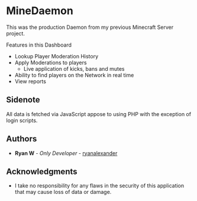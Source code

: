 # MineDaemon

This was the production Daemon from my previous Minecraft Server project.

Features in this Dashboard
- Lookup Player Moderation History
- Apply Moderations to players
    - Live application of kicks, bans and mutes
- Ability to find players on the Network in real time
- View reports

## Sidenote

All data is fetched via JavaScript appose to using PHP with the exception of login scripts.

## Authors

* **Ryan W** - *Only Developer* - [ryanalexander](https://github.com/ryanalexander)

## Acknowledgments

* I take no responsibility for any flaws in the security of this application that may cause loss of data or damage.
